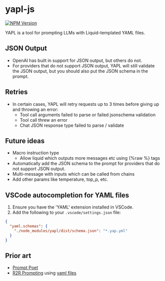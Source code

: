 # yapl-js

[![NPM Version](https://img.shields.io/npm/v/yapl-js)](https://www.npmjs.com/package/yapl-js)

YAPL is a tool for prompting LLMs with Liquid-templated YAML files.

## JSON Output

- OpenAI has built in support for JSON output, but others do not.
- For providers that do not support JSON output, YAPL will still validate the JSON output, but you should also put the JSON schema in the prompt.

## Retries

- In certain cases, YAPL will retry requests up to 3 times before giving up and throwing an error:
  - Tool call arguments failed to parse or failed jsonschema validation
  - Tool call threw an error
  - Chat JSON response type failed to parse / validate

## Future ideas

- Macro instruction type
  - Allow liquid which outputs more messages etc using {%raw %} tags
- Automatically add the JSON schema to the prompt for providers that do not support JSON output.
- Multi-message with inputs which can be called from chains
- Add other params like temperature, top_p, etc.

## VSCode autocompletion for YAML files

1. Ensure you have the 'YAML' extension installed in VSCode.
2. Add the following to your `.vscode/settings.json` file:
```json
{
  "yaml.schemas": {
    "./node_modules/yapl/dist/schema.json": "*.yap.yml"
  }
}
```

## Prior art
- [Prompt Poet](https://github.com/character-ai/prompt-poet)
- [R2R Prompting](https://github.com/SciPhi-AI/R2R/blob/7c5b9a6dda60cd9b183edeeaed078f43b061c646/r2r/base/providers/prompt.py#L27) using [yaml files](https://github.com/SciPhi-AI/R2R/blob/7c5b9a6dda60cd9b183edeeaed078f43b061c646/r2r/providers/prompts/defaults/kg_search_with_spec.yaml)